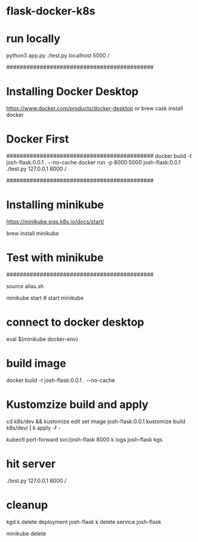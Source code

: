 # flask-docker-k8s

###

# run locally
python3 app.py
./test.py localhost 5000 /

############################################



# Installing Docker Desktop
https://www.docker.com/products/docker-desktop
or
brew cask install docker


# Docker First
############################################
docker build -t josh-flask:0.0.1 . --no-cache
docker run -p 8000:5000 josh-flask:0.0.1
./test.py 127.0.0.1 8000 /

############################################

# Installing minikube
https://minikube.sigs.k8s.io/docs/start/

brew install minikube

# Test with minikube
############################################

source alias.sh

minikube start  # start minikube

# connect to docker desktop
eval $(minikube docker-env)

# build image
docker build -t josh-flask:0.0.1 . --no-cache

# Kustomzize build and apply
cd k8s/dev && kustomize edit set image josh-flask:0.0.1
kustomize build k8s/dev/ | k apply -f -

kubectl port-forward svc/josh-flask 8000
k logs <pod-name> josh-flask
kgs 
# hit server
./test.py 127.0.0.1 8000 /



# cleanup
kgd
k delete deployment josh-flask
k delete service josh-flask

minikube delete

